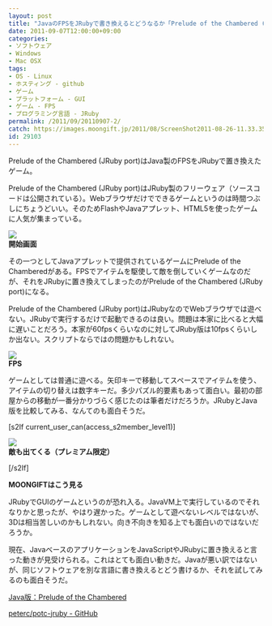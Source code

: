 ```yaml
---
layout: post
title: "JavaのFPSをJRubyで書き換えるとどうなるか「Prelude of the Chambered (JRuby port)」"
date: 2011-09-07T12:00:00+09:00
categories:
- ソフトウェア
- Windows
- Mac OSX
tags: 
- OS - Linux
- ホスティング - github
- ゲーム
- プラットフォーム - GUI
- ゲーム - FPS
- プログラミング言語 - JRuby
permalink: /2011/09/20110907-2/
catch: https://images.moongift.jp/2011/08/ScreenShot2011-08-26-11.33.35_thumb.png
id: 29103
---
```

Prelude of the Chambered (JRuby port)はJava製のFPSをJRubyで置き換えたゲーム。

  

Prelude of the Chambered (JRuby port)はJRuby製のフリーウェア（ソースコードは公開されている）。Webブラウザだけでできるゲームというのは時間つぶしにちょうどいい。そのためFlashやJavaアプレット、HTML5を使ったゲームに人気が集まっている。

  

[![](https://images.moongift.jp/2011/08/ScreenShot2011-08-26-11.33.24_thumb.png)](https://images.moongift.jp/2011/08/89ada94024ef409ad48a54bf15d0dfab.png)  
**開始画面**

  

その一つとしてJavaアプレットで提供されているゲームにPrelude of the Chamberedがある。FPSでアイテムを駆使して敵を倒していくゲームなのだが、それをJRubyに置き換えてしまったのがPrelude of the Chambered (JRuby port)になる。

  
<!--more-->  

Prelude of the Chambered (JRuby port)はJRubyなのでWebブラウザでは遊べない。JRubyで実行するだけで起動できるのは良い。問題は本家に比べると大幅に遅いことだろう。本家が60fpsくらいなのに対してJRuby版は10fpsくらいしか出ない。スクリプトならではの問題かもしれない。

  

[![](https://images.moongift.jp/2011/08/ScreenShot2011-08-26-11.33.35_thumb.png)](https://images.moongift.jp/2011/08/c4d3c6f069d6574f31e1cf9780cab37b.png)  
**FPS**

  

ゲームとしては普通に遊べる。矢印キーで移動してスペースでアイテムを使う、アイテムの切り替えは数字キーだ。多少パズル的要素もあって面白い。最初の部屋からの移動が一番分かりづらく感じたのは筆者だけだろうか。JRubyとJava版を比較してみる、なんてのも面白そうだ。

  
[s2If current\_user\_can(access\_s2member\_level1)]

[![](https://images.moongift.jp/2011/08/ScreenShot2011-08-26-11.46.08_thumb.png)](https://images.moongift.jp/2011/08/7af5f588bfb44e66717af8f2ba0d99b6.png)  
**敵も出てくる（プレミアム限定）**

[/s2If]  
  
  

**MOONGIFTはこう見る**

  

JRubyでGUIのゲームというのが恐れ入る。JavaVM上で実行しているのでそれなりかと思ったが、やはり遅かった。ゲームとして遊べないレベルではないが、3Dは相当苦しいのかもしれない。向き不向きを知る上でも面白いのではないだろうか。

  

現在、JavaベースのアプリケーションをJavaScriptやJRubyに置き換えると言った動きが見受けられる。これはとても面白い動きだ。Javaが悪い訳ではないが、同じソフトウェアを別な言語に書き換えるとどう書けるか、それを試してみるのも面白そうだ。

  

[Java版：Prelude of the Chambered](http://s3.amazonaws.com/ld48/index.html)

  

[peterc/potc-jruby - GitHub](https://github.com/peterc/potc-jruby)

